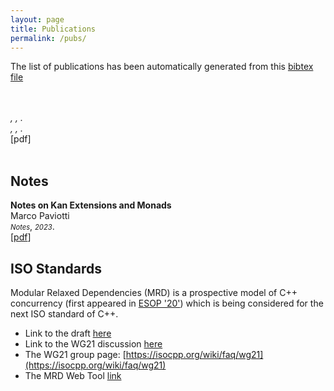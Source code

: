 ```yaml
---
layout: page
title: Publications
permalink: /pubs/
---
```


The list of publications has been automatically generated from this [bibtex file][bibtex-file]

<script type="text/javascript" src="https://cdn.jsdelivr.net/gh/pcooksey/bibtex-js@1.0.0/src/bibtex_js.js"></script>
<bibtex src="/assets/mpaviotti.bib"></bibtex>

<div class="bibtex_template">
  <span class="title" style="font-weight: bold;"></span><br/>
  <span class="author"></span><br/>
  <div class="if journal" style="font-style: italic;">
    <span class="journal" style="font-style: italic; font-size:80%"></span>, <span class="year" style="font-style: italic; font-size:80%"></span>, <span style="font-style: italic; font-size:80%" class="publisher"></span>. </div> <div class="if !journal" style="font-style: italic;"><span class="booktitle" style="font-style: italic; font-size:80%"></span>, <span style="italic; font-size:80%" class="year"></span>, <span style="italic; font-size:80%" class="publisher"></span>.</div>[<a class="url">pdf</a>]<br>
<!--  <details class="pub-details">
    <summary>Abstract</summary>
    <blockquote><span class="abstract"></span></blockquote>
  </details>
  <details class="pub-details">
    <summary>BibTeX</summary>
    <div class="bibtexVar" id="bib+BIBTEXKEY+" extra="BIBTEXKEY">
      <pre><span class="bibtexraw"></span></pre>
    </div>
  </details>
  -->
  <br>
</div>

<div id="bibtex_display"></div>

## Notes
  <span class="title" style="font-weight: bold;">Notes on Kan Extensions and Monads</span><br/>
  <span class="author">Marco Paviotti</span><br/>
  <span class="journal" style="font-style: italic; font-size:80%">Notes</span>, <span class="year" style="font-style: italic; font-size:80%">2023</span>. <br> [<a href="/assets/papers/kan-notes23.pdf" class="url">pdf</a>]


## ISO Standards 

Modular Relaxed Dependencies (MRD) is a prospective model of C++ concurrency
(first appeared in [ESOP
'20'](https://link.springer.com/content/pdf/10.1007/978-3-030-44914-8_22.pdf))
which is being considered for the next ISO standard of C++. 
- Link to the draft [here](https://graymalk.in/iso-papers/p1780/p1780r2.html)
- Link to the WG21 discussion [here](https://eur01.safelinks.protection.outlook.com/?url=https%3A%2F%2Fgithub.com%2Fcplusplus%2Fpapers%2Fissues%2F554%23issuecomment-1311093994&amp;data=05%7C01%7CM.Paviotti%40kent.ac.uk%7C5e1fff970b0a4039205008dac71af6b3%7C51a9fa563f32449aa7213e3f49aa5e9a%7C0%7C0%7C638041215860503967%7CUnknown%7CTWFpbGZsb3d8eyJWIjoiMC4wLjAwMDAiLCJQIjoiV2luMzIiLCJBTiI6Ik1haWwiLCJXVCI6Mn0%3D%7C3000%7C%7C%7C&amp;sdata=V1PRIBvid5UxHNvEI2aOq2Rp4Sq9voNbcjb5rCEJ4sk%3D&amp;reserved=0)
- The WG21 group page: [https://isocpp.org/wiki/faq/wg21](https://isocpp.org/wiki/faq/wg21)
- The MRD Web Tool [link](https://www.cs.kent.ac.uk/projects/MRDer/)


[bibtex-file]: /assets/mpaviotti.bib
